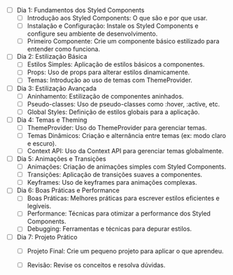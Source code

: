 
- [ ] Dia 1: Fundamentos dos Styled Components
	- [ ] Introdução aos Styled Components: O que são e por que usar.
	- [ ] Instalação e Configuração: Instale os Styled Components e configure seu ambiente de desenvolvimento.
	- [ ] Primeiro Componente: Crie um componente básico estilizado para entender como funciona.
- [ ] Dia 2: Estilização Básica
	- [ ] Estilos Simples: Aplicação de estilos básicos a componentes.
	- [ ] Props: Uso de props para alterar estilos dinamicamente.
	- [ ] Temas: Introdução ao uso de temas com ThemeProvider.
- [ ] Dia 3: Estilização Avançada
	- [ ] Aninhamento: Estilização de componentes aninhados.
	- [ ] Pseudo-classes: Uso de pseudo-classes como :hover, :active, etc.
	- [ ] Global Styles: Definição de estilos globais para a aplicação.
- [ ] Dia 4: Temas e Theming
	- [ ] ThemeProvider: Uso do ThemeProvider para gerenciar temas.
	- [ ] Temas Dinâmicos: Criação e alternância entre temas (ex: modo claro e escuro).
	- [ ] Context API: Uso da Context API para gerenciar temas globalmente.
- [ ] Dia 5: Animações e Transições
	- [ ] Animações: Criação de animações simples com Styled Components.
	- [ ] Transições: Aplicação de transições suaves a componentes.
	- [ ] Keyframes: Uso de keyframes para animações complexas.
- [ ] Dia 6: Boas Práticas e Performance
	- [ ] Boas Práticas: Melhores práticas para escrever estilos eficientes e legíveis.
	- [ ] Performance: Técnicas para otimizar a performance dos Styled Components.
	- [ ] Debugging: Ferramentas e técnicas para depurar estilos.
- [ ] Dia 7: Projeto Prático
	- [ ] Projeto Final: Crie um pequeno projeto para aplicar o que aprendeu.
	- [ ] Revisão: Revise os conceitos e resolva dúvidas.






